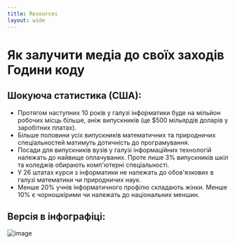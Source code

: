 ```yaml
---
title: Resources 
layout: wide
---
```


# Як залучити медіа до своїх заходів Години коду

## Шокуюча статистика (США):

  * Протягом наступних 10 років у галузі інформатики буде на мільйон робочих місць більше, аніж випускників (це $500 мільярдів доларів у заробітних платах).
  * Більше половини усіх випускників математичних та природничих спеціальностей матимуть дотичність до програмування. 
  * Посади для випускників вузів у галузі інформаційних технологій належать до найвище оплачуваних. Проте лише 3% випускників шкіл та коледжів обирають комп'ютерні спеціальності.
  * У 26 штатах курси з інформатики не належать до обов'язкових в галузі математики чи природничих наук. 
  * Менше 20% учнів інформатичного профілю складають жінки. Менше 10% є чорношкірими чи належать до національних меншин.

## Версія в інфографіці:

![image](http://code.org/images/fit-8000/Code.org_infographic.png)